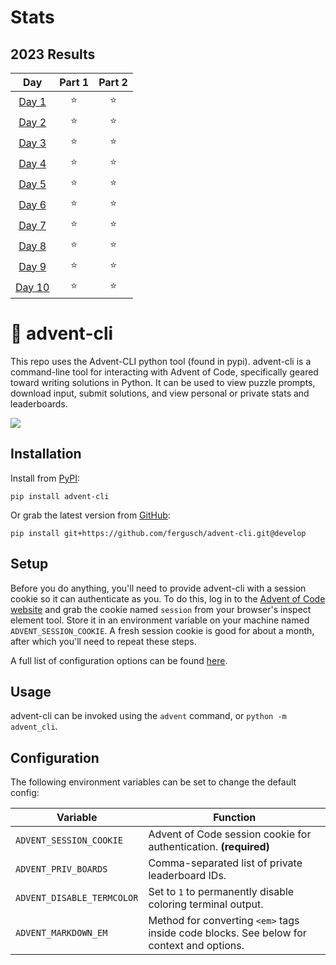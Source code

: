 # Stats

<!--- advent_readme_stars table --->
## 2023 Results

| Day | Part 1 | Part 2 |
| :---: | :---: | :---: |
| [Day 1](https://adventofcode.com/2023/day/1) | ⭐ | ⭐ |
| [Day 2](https://adventofcode.com/2023/day/2) | ⭐ | ⭐ |
| [Day 3](https://adventofcode.com/2023/day/3) | ⭐ | ⭐ |
| [Day 4](https://adventofcode.com/2023/day/4) | ⭐ | ⭐ |
| [Day 5](https://adventofcode.com/2023/day/5) | ⭐ | ⭐ |
| [Day 6](https://adventofcode.com/2023/day/6) | ⭐ | ⭐ |
| [Day 7](https://adventofcode.com/2023/day/7) | ⭐ | ⭐ |
| [Day 8](https://adventofcode.com/2023/day/8) | ⭐ | ⭐ |
| [Day 9](https://adventofcode.com/2023/day/9) | ⭐ | ⭐ |
| [Day 10](https://adventofcode.com/2023/day/10) | ⭐ | ⭐ |
<!--- advent_readme_stars table --->

# 🎄 advent-cli

This repo uses the Advent-CLI python tool (found in pypi). advent-cli is a command-line tool for interacting with Advent of Code, specifically geared toward writing solutions in Python. It can be used to view puzzle prompts, download input, submit solutions, and view personal or private stats and leaderboards.

![](https://user-images.githubusercontent.com/27470183/145635955-5ea316a2-d028-4954-a144-d87846ed05d9.gif)

## Installation

Install from [PyPI](https://pypi.org/project/advent-cli/):

```
pip install advent-cli
```

Or grab the latest version from [GitHub](https://github.com/fergusch/advent-cli):

```
pip install git+https://github.com/fergusch/advent-cli.git@develop
```

## Setup

Before you do anything, you'll need to provide advent-cli with a session cookie so it can authenticate as you. To do this, log in to the [Advent of Code website](https://adventofcode.com/) and grab the cookie named `session` from your browser's inspect element tool. Store it in an environment variable on your machine named `ADVENT_SESSION_COOKIE`. A fresh session cookie is good for about a month, after which you'll need to repeat these steps.

A full list of configuration options can be found [here](#configuration).

## Usage

advent-cli can be invoked using the `advent` command, or `python -m advent_cli`.

## Configuration

The following environment variables can be set to change the default config:

| Variable                   | Function                                                                                 |
| -------------------------- | ---------------------------------------------------------------------------------------- |
| `ADVENT_SESSION_COOKIE`    | Advent of Code session cookie for authentication. **(required)**                         |
| `ADVENT_PRIV_BOARDS`       | Comma-separated list of private leaderboard IDs.                                         |
| `ADVENT_DISABLE_TERMCOLOR` | Set to `1` to permanently disable coloring terminal output.                              |
| `ADVENT_MARKDOWN_EM`       | Method for converting `<em>` tags inside code blocks. See below for context and options. |
